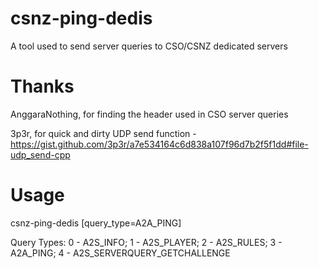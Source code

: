 # csnz-ping-dedis
 A tool used to send server queries to CSO/CSNZ dedicated servers

# Thanks
 AnggaraNothing, for finding the header used in CSO server queries

 3p3r, for quick and dirty UDP send function - https://gist.github.com/3p3r/a7e534164c6d838a107f96d7b2f5f1dd#file-udp_send-cpp

# Usage
 csnz-ping-dedis <ip> <port> [query_type=A2A_PING]

 Query Types: 0 - A2S_INFO; 1 - A2S_PLAYER; 2 - A2S_RULES; 3 - A2A_PING; 4 - A2S_SERVERQUERY_GETCHALLENGE
